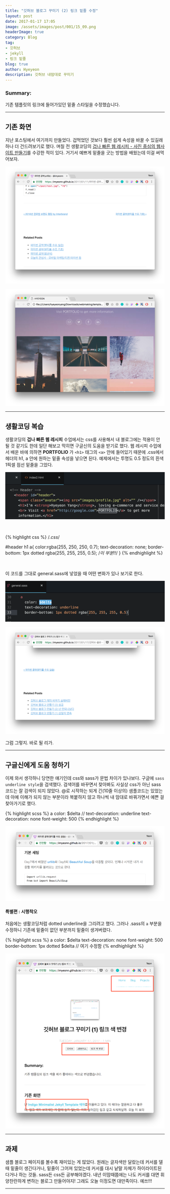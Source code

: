 ```yaml
---
title: "깃허브 블로그 꾸미기 (2) 링크 밑줄 수정"
layout: post
date: 2017-01-17 17:05
image: /assets/images/post/001/15_09.png
headerImage: true
category: Blog
tag:
- 깃허브
- jekyll
- 링크 밑줄
blog: true
author: Hyeyeon
description: 깃허브 내맘대로 꾸미기
---
```


### Summary:

기존 템플릿의 링크에 들어가있던 밑줄 스타일을 수정했습니다.

---

## 기존 화면

지난 포스팅에서 여기까지 만들었다. 겁먹었던 것보다 훨씬 쉽게 속성을 바꿀 수 있길래 하나 더 건드려보기로 했다. 며칠 전 생활코딩의 [겁나 빠른 웹 레시피 - 사진 중심의 웹사이트 만들기](https://opentutorials.org/module/2398/13815)를 수강한 적이 있다. 거기서 예쁘게 밑줄을 긋는 방법을 배웠는데 이걸 써먹어보자.

![기존 화면](/assets/images/post/001/15_01.png)
<br>

![PORTFOLIO를 주목!](/assets/images/post/001/15_02.png)

---

## 생활코딩 복습

생활코딩의 **겁나 빠른 웹 레시피** 수업에서는 css를 사용해서 내 블로그에는 적용이 안 될 것 같기도 한데 일단 해보고 막히면 구글신의 도움을 받기로 했다. 웹 레시피 수업에서 배운 바에 의하면 **PORTFOLIO** 가 `<h1>` 태그의 `<a>` 안에 들어있기 때문에 .css에서 헤더의 h1, a 안에 원하는 밑줄 속성을 넣으면 된다. 예제에서는 투명도 0.5 정도의 흰색 1픽셀 점선 밑줄을 그었다.

![.html](/assets/images/post/001/15_03.png)

<br>

{% highlight css %}
/*.css*/

#header h1 a{
  color:rgba(255, 250, 250, 0.7);
  text-decoration: none;
  border-bottom: 1px dotted rgba(255, 255, 255, 0.5);  /*이 부분!!*/
}
{% endhighlight %}

<br>

이 코드를 그대로 general.sass에 넣었을 때 어떤 변화가 있나 보기로 한다.

![](/assets/images/post/001/15_05.png)

![그 결과 아무 변화 없음](/assets/images/post/001/15_06.png)
<br>

그럼 그렇지. 바로 될 리가.

---

## 구글신에게 도움 청하기

이제 와서 생각하니 당연한 얘기인데 css와 sass가 문법 차이가 있나보다. 구글에 `sass underline style`을 검색했다. 검색어를 바꾸면서 찾아봐도 사실상 css가 아닌 sass 코드는 잘 검색이 되지 않았다. @로 시작하는 되게 긴(10줄 이상의) 샘플코드는 있었는데 아예 이해가 되지 않는 부분이라 복붙하지 않고 하나씩 내 맘대로 바꿔가면서 예쁜 걸 찾아가기로 했다.

{% highlight scss %}
a
	color: $delta
	// text-decoration: underline
	text-decoration: none
	font-weight: 500
{% endhighlight %}

![적용 결과](/assets/images/post/001/15_07.png)

#### 특별편 : 시행착오

처음에는 생활코딩처럼 dotted underline을 그리려고 했다. 그러나 .sass의 `a` 부분을 수정하니 기존에 밑줄이 없던 부분까지 밑줄이 생겨버렸다.

{% highlight scss %}
a
	color: $delta
	text-decoration: none
	font-weight: 500
	border-bottom: 1px dotted $delta   // 여기 수정함
{% endhighlight %}

![애프터](/assets/images/post/001/15_09.png)

---

## 과제

샘플 블로그 페이지를 볼수록 재미있는 게 많았다. 원래는 글자색만 달랐는데 커서를 댈 때 밑줄이 생긴다거나, 밑줄이 그어져 있었는데 커서를 대시 낱말 자체가 하이라이트된다거나 하는 것들. sass든 css든 공부해야겠다. 내년 이맘때쯤에는 나도 커서를 대면 휘양찬란하게 변하는 블로그 만들어야지! 그래도 오늘 이정도면 대만족이다. 예쓰!!!

---

